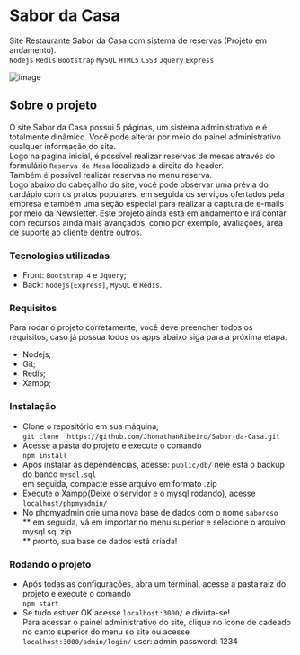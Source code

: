 # Sabor da Casa
Site Restaurante Sabor da Casa com sistema de reservas (Projeto em andamento).<br>
`Nodejs` `Redis` `Bootstrap` `MySQL` `HTML5` `CSS3` `Jquery` `Express`

![image](https://user-images.githubusercontent.com/37172038/92548564-bb6aa500-f22d-11ea-967c-2998e6cfc3bc.png)

## Sobre o projeto
O site Sabor da Casa possui 5 páginas, um sistema administrativo e é totalmente dinâmico. Você pode alterar por meio do painel administrativo 
qualquer informação do site.
<br>
Logo na página inicial, é possível realizar reservas de mesas através do formulário `Reserva de Mesa` localizado à direita do header.<br>
Também é possível realizar reservas no menu reserva.
<br>
Logo abaixo do cabeçalho do site, você pode observar uma prévia do cardápio com os pratos populares, em seguida os serviços ofertados pela empresa e também uma 
seção especial para realizar a captura de e-mails por meio da Newsletter. Este projeto ainda está em andamento e irá contar com recursos 
ainda mais avançados, como por exemplo, avaliações, área de suporte ao cliente dentre outros.

### Tecnologias utilizadas
- Front: `Bootstrap 4` e `Jquery`;
- Back:  `Nodejs[Express]`, `MySQL` e `Redis`.

### Requisitos
<p>Para rodar o projeto corretamente, você deve preencher todos os requisitos, caso já possua todos os apps abaixo
siga para a próxima etapa.</p>

- Nodejs;
- Git;
- Redis;
- Xampp;

### Instalação
- Clone o repositório em sua máquina;<br/>
``` git clone  https://github.com/JhonathanRibeiro/Sabor-da-Casa.git ```
- Acesse a pasta do projeto e execute o comando<br/>
``` npm install ```
- Após instalar as dependências, acesse:
``` public/db/ ``` nele está o backup do banco ``` mysql.sql ``` <br/>
em seguida, compacte esse arquivo em formato .zip
- Execute o Xampp(Deixe o servidor e o mysql rodando), acesse <br/>
``` localhost/phpmyadmin/ ``` 
- No phpmyadmin crie uma nova base de dados com o nome ``` saboroso ``` <br/>
** em seguida, vá em importar no menu superior e selecione o arquivo mysql.sql.zip <br> 
** pronto, sua base de dados está criada!

### Rodando o projeto
- Após todas as configurações, abra um terminal, acesse a pasta raiz do projeto e execute o comando<br>
` npm start `
- Se tudo estiver OK acesse `localhost:3000/` e divirta-se! <br>
Para acessar o painel administrativo do site, clique no ícone de cadeado no canto superior do menu so site
ou acesse ``` localhost:3000/admin/login/ ``` user: admin password: 1234
